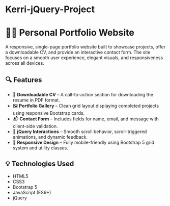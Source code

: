 # Kerri-jQuery-Project

# 👨‍💻 Personal Portfolio Website

A responsive, single-page portfolio website built to showcase projects, offer a downloadable CV, and provide an interactive contact form. The site focuses on a smooth user experience, elegant visuals, and responsiveness across all devices.

## 🔍 Features

- 📄 **Downloadable CV** – A call-to-action section for downloading the resume in PDF format.
- 🖼️ **Portfolio Gallery** – Clean grid layout displaying completed projects using responsive Bootstrap cards.
- 📬 **Contact Form** – Includes fields for name, email, and message with client-side validation.
- 🎯 **jQuery Interactions** – Smooth scroll behavior, scroll-triggered animations, and dynamic feedback.
- 📱 **Responsive Design** – Fully mobile-friendly using Bootstrap 5 grid system and utility classes.

## 💡 Technologies Used

- HTML5
- CSS3
- Bootstrap 5
- JavaScript (ES6+)
- jQuery
